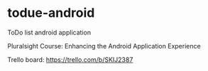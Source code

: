 # todue-android
ToDo list android application

Pluralsight Course: Enhancing the Android Application Experience

Trello board: https://trello.com/b/SKIJ2387
